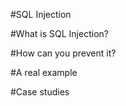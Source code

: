 #SQL Injection 

#What is SQL Injection? 

#How can you prevent it? 

#A real example 

#Case studies 


